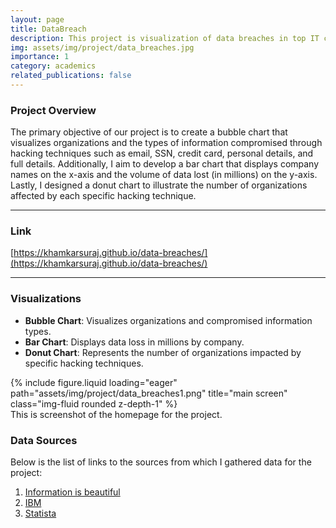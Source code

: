 ```yaml
---
layout: page
title: DataBreach
description: This project is visualization of data breaches in top IT companies
img: assets/img/project/data_breaches.jpg
importance: 1
category: academics
related_publications: false
---
```


### Project Overview

The primary objective of our project is to create a bubble chart that visualizes organizations and the types of information compromised through hacking techniques such as email, SSN, credit card, personal details, and full details. Additionally, I aim to develop a bar chart that displays company names on the x-axis and the volume of data lost (in millions) on the y-axis. Lastly, I designed a donut chart to illustrate the number of organizations affected by each specific hacking technique.

---

### Link

[https://khamkarsuraj.github.io/data-breaches/](https://khamkarsuraj.github.io/data-breaches/)

---

### Visualizations

- **Bubble Chart**: Visualizes organizations and compromised information types.
- **Bar Chart**: Displays data loss in millions by company.
- **Donut Chart**: Represents the number of organizations impacted by specific hacking techniques.

<div class="row">
    <div class="col-sm mt-3 mt-md-0">
        {% include figure.liquid loading="eager" path="assets/img/project/data_breaches1.png" title="main screen" class="img-fluid rounded z-depth-1" %}
    </div>
</div>
<div class="caption">
   This is screenshot of the homepage for the project.
</div>

### Data Sources

Below is the list of links to the sources from which I gathered data for the project:

1. [Information is beautiful](https://informationisbeautiful.net/visualizations/worlds-biggest-data-breaches-hacks/)
2. [IBM](https://www.ibm.com/reports/data-breach)
3. [Statista](https://www.statista.com/statistics/273550/data-breaches-recorded-in-the-unitedstates-by-number-of-breaches-and-records-exposed/)
